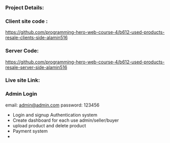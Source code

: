 ### Project Details:

### Client site code : 
https://github.com/programming-hero-web-course-4/b612-used-products-resale-clients-side-alamin516
### Server Code: 
https://github.com/programming-hero-web-course-4/b612-used-products-resale-server-side-alamin516

### Live site Link: 


### Admin Login
email: admin@admin.com
password: 123456


* Login and signup Authentication system
* Create dashboard for each use admin/seller/buyer
* upload product and delete product 
* Payment system 
*